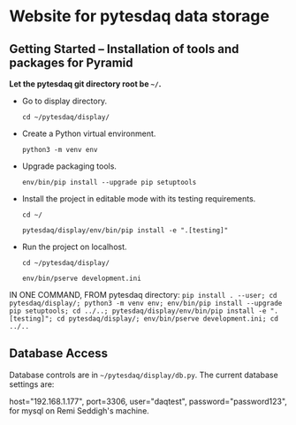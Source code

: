 Website for pytesdaq data storage
===================================

Getting Started – Installation of tools and packages for Pyramid
-----------------------------------------------------------------

**Let the pytesdaq git directory root be `~/`.**

- Go to display directory.

    `cd ~/pytesdaq/display/`

- Create a Python virtual environment.

    `python3 -m venv env`

- Upgrade packaging tools.

    `env/bin/pip install --upgrade pip setuptools`

- Install the project in editable mode with its testing requirements.

    `cd ~/`

    `pytesdaq/display/env/bin/pip install -e ".[testing]"`

- Run the project on localhost.

    `cd ~/pytesdaq/display/`

    `env/bin/pserve development.ini`


IN ONE COMMAND, FROM pytesdaq directory:
`pip install . --user; cd pytesdaq/display/; python3 -m venv env; env/bin/pip install --upgrade pip setuptools; cd ../..; pytesdaq/display/env/bin/pip install -e ".[testing]"; cd pytesdaq/display/; env/bin/pserve development.ini; cd ../..`

Database Access
-----------------

Database controls are in `~/pytesdaq/display/db.py`. The current database settings are:

host="192.168.1.177", port=3306, user="daqtest", password="password123", for mysql on Remi Seddigh's machine.
